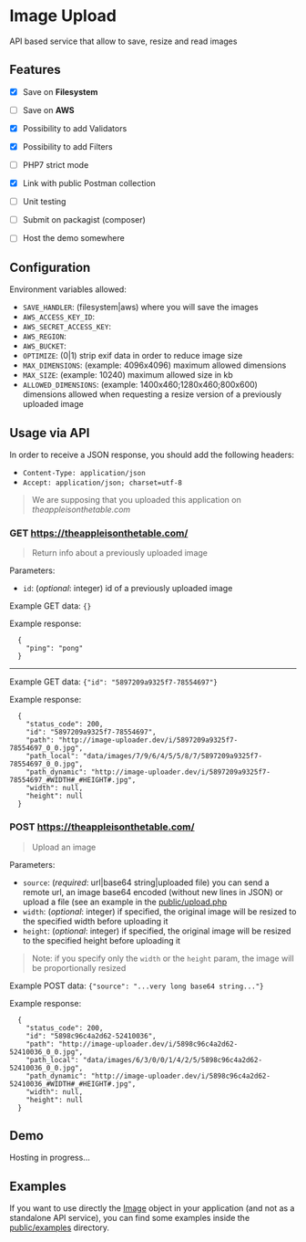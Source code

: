 # Image Upload

API based service that allow to save, resize and read images


## Features

- [x] Save on **Filesystem**
- [ ] Save on **AWS**
- [x] Possibility to add Validators
- [x] Possibility to add Filters
- [ ] PHP7 strict mode
- [x] Link with public Postman collection
- [ ] Unit testing
- [ ] Submit on packagist (composer)
- [ ] Host the demo somewhere


## Configuration

Environment variables allowed:
- `SAVE_HANDLER`: (filesystem|aws) where you will save the images
- `AWS_ACCESS_KEY_ID`:
- `AWS_SECRET_ACCESS_KEY`:
- `AWS_REGION`:
- `AWS_BUCKET`:
- `OPTIMIZE`: (0|1) strip exif data in order to reduce image size
- `MAX_DIMENSIONS`: (example: 4096x4096) maximum allowed dimensions
- `MAX_SIZE`: (example: 10240) maximum allowed size in kb
- `ALLOWED_DIMENSIONS`: (example: 1400x460;1280x460;800x600) dimensions allowed when requesting a resize version of a previously uploaded image


## Usage via API

In order to receive a JSON response, you should add the following headers:
- `Content-Type: application/json`
- `Accept: application/json; charset=utf-8`

> We are supposing that you uploaded this application on *theappleisonthetable.com*

### GET https://theappleisonthetable.com/

> Return info about a previously uploaded image

Parameters:
- `id`: (*optional*: integer) id of a previously uploaded image

Example GET data: `{}`

Example response:
```
  {
    "ping": "pong"
  }
```

---

Example GET data: `{"id": "5897209a9325f7-78554697"}`

Example response:
```
  {
    "status_code": 200,
    "id": "5897209a9325f7-78554697",
    "path": "http://image-uploader.dev/i/5897209a9325f7-78554697_0_0.jpg",
    "path_local": "data/images/7/9/6/4/5/5/8/7/5897209a9325f7-78554697_0_0.jpg",
    "path_dynamic": "http://image-uploader.dev/i/5897209a9325f7-78554697_#WIDTH#_#HEIGHT#.jpg",
    "width": null,
    "height": null
  }
```

### POST https://theappleisonthetable.com/

> Upload an image

Parameters:
- `source`: (*required*: url|base64 string|uploaded file) you can send a remote url, an image base64 encoded (without new lines in JSON) or upload a file (see an example in the [public/upload.php](../tree/master/public/upload.php)
- `width`: (*optional*: integer) if specified, the original image will be resized to the specified width before uploading it
- `height`: (*optional*: integer) if specified, the original image will be resized to the specified height before uploading it

> Note: if you specify only the `width` or the `height` param, the image will be proportionally resized

Example POST data: `{"source": "...very long base64 string..."}`

Example response:
```
  {
    "status_code": 200,
    "id": "5898c96c4a2d62-52410036",
    "path": "http://image-uploader.dev/i/5898c96c4a2d62-52410036_0_0.jpg",
    "path_local": "data/images/6/3/0/0/1/4/2/5/5898c96c4a2d62-52410036_0_0.jpg",
    "path_dynamic": "http://image-uploader.dev/i/5898c96c4a2d62-52410036_#WIDTH#_#HEIGHT#.jpg",
    "width": null,
    "height": null
  }
```


## Demo

Hosting in progress...


## Examples

If you want to use directly the [Image](../tree/master/src/ImageUploader/Entity/Image.php) object in your application
(and not as a standalone API service), you can find some examples inside the
[public/examples](../tree/master/public/examples) directory.